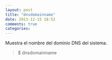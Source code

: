 ```yaml
---
layout: post
title: "dnsdomainname"
date: 2013-12-15 18:52
comments: true
categories: 
---
```

Muestra el nombre del dominio DNS del sistema.

>$ dnsdomainname

